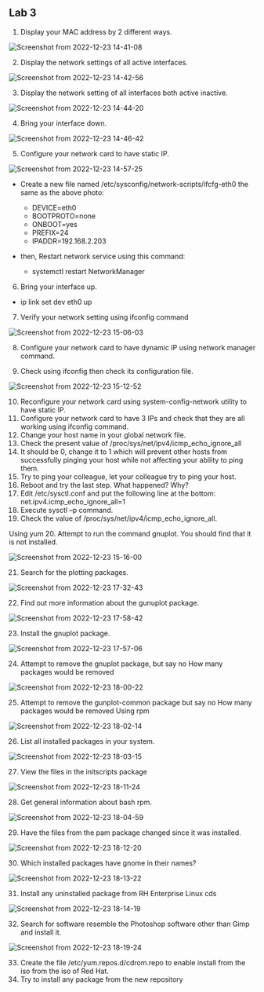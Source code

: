 Lab 3
---------------

1. Display your MAC address by 2 different ways.

![Screenshot from 2022-12-23 14-41-08](https://user-images.githubusercontent.com/110255978/209337872-52ff09cc-3eaf-4ae6-8889-107a6a548bdf.png)

2. Display the network settings of all active interfaces.

![Screenshot from 2022-12-23 14-42-56](https://user-images.githubusercontent.com/110255978/209338079-58cf961d-a52b-4515-b751-7ad1ac281808.png)

3. Display the network setting of all interfaces both active inactive.

![Screenshot from 2022-12-23 14-44-20](https://user-images.githubusercontent.com/110255978/209338251-b2db58b5-6dfc-4bd2-9ba9-e543389dcc1c.png)

4. Bring your interface down.

![Screenshot from 2022-12-23 14-46-42](https://user-images.githubusercontent.com/110255978/209338610-620a174c-adb7-47bf-b158-c8ca07de3cea.png)

5. Configure your network card to have static IP.

![Screenshot from 2022-12-23 14-57-25](https://user-images.githubusercontent.com/110255978/209339901-19dbd64f-53cb-46bd-b1ca-f1424a34e906.png)


- Create a new file named /etc/sysconfig/network-scripts/ifcfg-eth0 the same as the above photo:
    - DEVICE=eth0
    - BOOTPROTO=none
    - ONBOOT=yes
    - PREFIX=24
    - IPADDR=192.168.2.203
    
- then, Restart network service using this command:
    - systemctl restart NetworkManager


6. Bring your interface up.
  - ip link set dev eth0 up

7. Verify your network setting using ifconfig command

![Screenshot from 2022-12-23 15-06-03](https://user-images.githubusercontent.com/110255978/209341109-9fe8df61-fd5f-41e8-b7c6-51d0f9b226f4.png)

8. Configure your network card to have dynamic IP using network
manager command.

9. Check using ifconfig then check its configuration file.

![Screenshot from 2022-12-23 15-12-52](https://user-images.githubusercontent.com/110255978/209341949-92d19e5b-e496-43b6-a63b-f4bf2d162292.png)

10. Reconfigure your network card using system-config-network
utility to have static IP.
11. Configure your network card to have 3 IPs and check that they
are all working using ifconfig command.
12. Change your host name in your global network file.
13. Check the present value of /proc/sys/net/ipv4/icmp_echo_ignore_all
14. It should be 0, change it to 1 which will prevent other hosts from successfully pinging your host
while not affecting your ability to ping them.
15. Try to ping your colleague, let your colleague try to ping your host.
16. Reboot and try the last step. What happened? Why?
17. Edit /etc/sysctl.conf and put the following line at the bottom:
net.ipv4.icmp_echo_ignore_all=1
18. Execute sysctl –p command.
19. Check the value of /proc/sys/net/ipv4/icmp_echo_ignore_all.

Using yum
20. Attempt to run the command gnuplot. You should find that it is not
installed.

![Screenshot from 2022-12-23 15-16-00](https://user-images.githubusercontent.com/110255978/209342327-0c786af7-b18f-4d32-93d0-c2c8cb698e0d.png)


21. Search for the plotting packages.

![Screenshot from 2022-12-23 17-32-43](https://user-images.githubusercontent.com/110255978/209360784-c02af60d-0f13-4adf-870e-4862125f59db.png)

22. Find out more information about the gunuplot package.

![Screenshot from 2022-12-23 17-58-42](https://user-images.githubusercontent.com/110255978/209364057-6cf6d1e0-83da-4644-8250-59fa9ca1f721.png)

23. Install the gnuplot package.

![Screenshot from 2022-12-23 17-57-06](https://user-images.githubusercontent.com/110255978/209363910-5837b5a9-5fdf-4209-8670-1aad06af6b38.png)

24. Attempt to remove the gnuplot package, but say no
How many packages would be removed

![Screenshot from 2022-12-23 18-00-22](https://user-images.githubusercontent.com/110255978/209364275-04eced40-0e13-44b0-a81b-b78e3565adfc.png)

25. Attempt to remove the gunplot-common package but say no
How many packages would be removed
Using rpm

![Screenshot from 2022-12-23 18-02-14](https://user-images.githubusercontent.com/110255978/209364479-82e5fab6-aa1e-4a95-8608-69d8517d723f.png)

26. List all installed packages in your system.

![Screenshot from 2022-12-23 18-03-15](https://user-images.githubusercontent.com/110255978/209364638-12b7b795-c6d4-431a-9adb-a4f6243b8071.png)

27. View the files in the initscripts package

![Screenshot from 2022-12-23 18-11-24](https://user-images.githubusercontent.com/110255978/209365585-147b56f5-7fc1-494a-9a8c-005e415cc0fe.png)

28. Get general information about bash rpm.

![Screenshot from 2022-12-23 18-04-59](https://user-images.githubusercontent.com/110255978/209364827-44f8a45a-ddf2-446d-a6af-0afecf972cd2.png)

29. Have the files from the pam package changed since it was
installed.

![Screenshot from 2022-12-23 18-12-20](https://user-images.githubusercontent.com/110255978/209365681-4afde34e-d41b-4399-869e-697eaba0f1d7.png)

30. Which installed packages have gnome in their names?

![Screenshot from 2022-12-23 18-13-22](https://user-images.githubusercontent.com/110255978/209365779-fcd0241c-ece9-489a-a26c-2e674970f7a8.png)

31. Install any uninstalled package from RH Enterprise Linux cds

![Screenshot from 2022-12-23 18-14-19](https://user-images.githubusercontent.com/110255978/209365939-51bb73d4-cad8-4596-bac6-204f106aec0a.png)

32. Search for software resemble the Photoshop software other than
Gimp and install it.

![Screenshot from 2022-12-23 18-19-24](https://user-images.githubusercontent.com/110255978/209366715-52380d88-c4ef-4a72-9805-14a53b8cac36.png)

33. Create the file /etc/yum.repos.d/cdrom.repo to enable install from
the iso from the iso of Red Hat.
34. Try to install any package from the new repository
